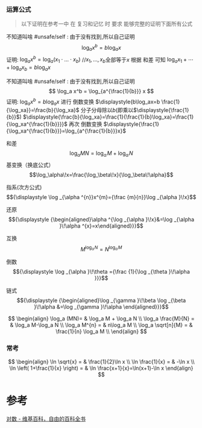 
### 运算公式
> 以下证明在参考一中 
> 在 复习和记忆 时 要求 能够完整的证明下面所有公式

不知道叫啥 #unsafe/self : 由于没有找到,所以自己证明
$$
\log_a x^{b} = b\log_a x
$$
	证明:
	$\log_ax^{b}=\log_a(x_1\cdot \dotsc\cdot x_b)$ //$x_1,\dots,x_{b}$全部等于$x$
	根据 和差 可知
	$\log_ax_{1}+\cdots +\log_ax_b =b\log_a x$

不知道叫啥 #unsafe/self : 由于没有找到,所以自己证明
$$
\log_a x^b = \log_{a^{\frac{1}{b}}} x
$$
	证明:
	$\log_ax^{b}=b\log_ax$ 
	进行 倒数变换
	$\displaystyle{b\log_ax=b \frac{1}{\log_xa}}=\frac{b}{\log_xa}$
	分子分母除以$b$(即乘以$\displaystyle{\frac{1}{b}}$)
	$\displaystyle{\frac{b}{\log_xa}=\frac{1}{\frac{1}{b}\log_xa}=\frac{1}{\log_xa^{\frac{1}{b}}}}$
	再次 倒数变换
	$\displaystyle{\frac{1}{\log_xa^{\frac{1}{b}}}=\log_{a^{\frac{1}{b}}}x}$


和差 $${\displaystyle \log _{\alpha }MN=\log _{\alpha }\!M+\log _{\alpha }\!N}$$
基变换（换底公式）$$\log_\alpha\!x=\frac{\log_\beta\!x}{\log_\beta\!\alpha}$$

指系(次方公式) $${\displaystyle \log _{\alpha ^{n}}x^{m}={\frac {m}{n}}\log _{\alpha }\!x}$$

还原 $${\displaystyle {\begin{aligned}\alpha ^{\log _{\alpha }\!x}&=\log _{\alpha }\!\alpha ^{x}=x\end{aligned}}}$$

互换 $$M^{\log_\alpha\!N}=N^{\log_\alpha\!M}$$

倒数 $${\displaystyle \log _{\alpha }\!\theta ={\frac {1}{\log _{\theta }\!\alpha }}}$$

链式 $${\displaystyle {\begin{aligned}\log _{\gamma }\!\beta \log _{\beta }\!\alpha &=\log _{\gamma }\!\alpha \end{aligned}}}$$


$$
\begin{align}
\log_a (MN)= & \log_a M + \log_a N \\
\log_a \frac{M}{N} = & \log_a M-\log_a N \\
\log_a M^{n} =  & n\log_a M \\
\log_a \sqrt[n]{M} =  & \frac{1}{n} \log_a M \\
\end{align}
$$


### 常考
$$
\begin{align}
\ln \sqrt{x} = & \frac{1}{2}\ln x \\
\ln \frac{1}{x} =  & -\ln x \\
\ln \left( 1+\frac{1}{x} \right) =  & \ln \frac{x+1}{x}=\ln(x+1)-\ln x
\end{align}
$$


# 参考
[对数 - 维基百科，自由的百科全书](https://zh.wikipedia.org/zh-hans/%E5%AF%B9%E6%95%B0#%E8%BF%90%E7%AE%97%E5%85%AC%E5%BC%8F)
